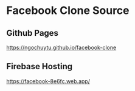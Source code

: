 # Facebook Clone Source

## Github Pages 

https://ngochuytu.github.io/facebook-clone


## Firebase Hosting 

https://facebook-8e6fc.web.app/
